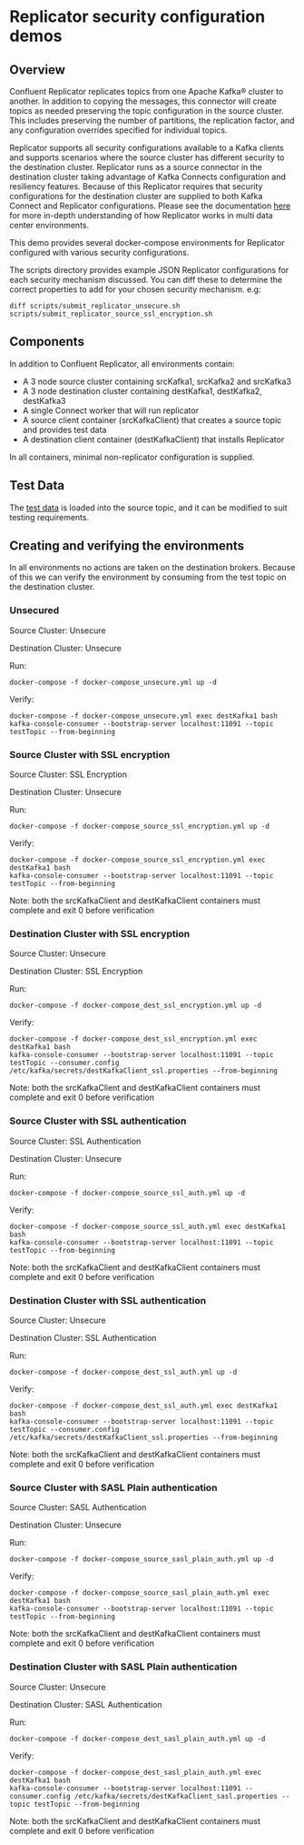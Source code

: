 # Replicator security configuration demos

## Overview

Confluent Replicator replicates topics from one Apache Kafka® cluster to another. In addition to copying the messages, this connector will create topics as needed preserving the topic configuration in the source cluster. This includes preserving the number of partitions, the replication factor, and any configuration overrides specified for individual topics.

Replicator supports all security configurations available to a Kafka clients and supports scenarios where the source cluster has different security to the destination cluster. Replicator runs as a source connector in the destination cluster taking advantage of Kafka Connects configuration and resiliency features. Because of this Replicator requires that security configurations for the destination cluster are supplied to both Kafka Connect and Replicator configurations. Please see the documentation [here](https://docs.confluent.io/current/installation/docker/installation/replicator.html) for more in-depth understanding of how Replicator works in multi data center environments.  

This demo provides several docker-compose environments for Replicator configured with various security configurations.

The scripts directory provides example JSON Replicator configurations for each security mechanism discussed. You can diff these to determine the correct properties to add for your chosen security mechanism. e.g:
 
```
diff scripts/submit_replicator_unsecure.sh scripts/submit_replicator_source_ssl_encryption.sh
```

## Components

In addition to Confluent Replicator, all environments contain:

* A 3 node source cluster containing srcKafka1, srcKafka2 and srcKafka3
* A 3 node destination cluster containing destKafka1, destKafka2, destKafka3
* A single Connect worker that will run replicator
* A source client container (srcKafkaClient) that creates a source topic and provides test data
* A destination client container (destKafkaClient) that installs Replicator

In all containers, minimal non-replicator configuration is supplied.

## Test Data

The [test data](testData/testData.txt) is loaded into the source topic, and it can be modified to suit testing requirements.

## Creating and verifying the environments

In all environments no actions are taken on the destination brokers. Because of this we can verify the environment by consuming from the test topic on the destination cluster.

### Unsecured

Source Cluster: Unsecure

Destination Cluster: Unsecure

Run:
  ```
  docker-compose -f docker-compose_unsecure.yml up -d
  ```
  
Verify:
  ```
  docker-compose -f docker-compose_unsecure.yml exec destKafka1 bash
  kafka-console-consumer --bootstrap-server localhost:11091 --topic testTopic --from-beginning
  ```

### Source Cluster with SSL encryption

Source Cluster: SSL Encryption

Destination Cluster: Unsecure

Run:
  ```
  docker-compose -f docker-compose_source_ssl_encryption.yml up -d
  ```
  
Verify:
  ```
  docker-compose -f docker-compose_source_ssl_encryption.yml exec destKafka1 bash
  kafka-console-consumer --bootstrap-server localhost:11091 --topic testTopic --from-beginning
  ```
  
  Note: both the srcKafkaClient and destKafkaClient containers must complete and exit 0 before verification  
  
### Destination Cluster with SSL encryption

Source Cluster: Unsecure

Destination Cluster: SSL Encryption

Run:
  ```
  docker-compose -f docker-compose_dest_ssl_encryption.yml up -d
  ```
  
Verify:
  ```
  docker-compose -f docker-compose_dest_ssl_encryption.yml exec destKafka1 bash
  kafka-console-consumer --bootstrap-server localhost:11091 --topic testTopic --consumer.config /etc/kafka/secrets/destKafkaClient_ssl.properties --from-beginning
  ```
  
  Note: both the srcKafkaClient and destKafkaClient containers must complete and exit 0 before verification 

### Source Cluster with SSL authentication

Source Cluster: SSL Authentication

Destination Cluster: Unsecure

Run:
  ```
  docker-compose -f docker-compose_source_ssl_auth.yml up -d
  ```
  
Verify:
  ```
  docker-compose -f docker-compose_source_ssl_auth.yml exec destKafka1 bash
  kafka-console-consumer --bootstrap-server localhost:11091 --topic testTopic --from-beginning
  ```
  
  Note: both the srcKafkaClient and destKafkaClient containers must complete and exit 0 before verification 

### Destination Cluster with SSL authentication

Source Cluster: Unsecure

Destination Cluster: SSL Authentication

Run:
  ```
  docker-compose -f docker-compose_dest_ssl_auth.yml up -d
  ```
  
Verify:
  ```
  docker-compose -f docker-compose_dest_ssl_auth.yml exec destKafka1 bash
  kafka-console-consumer --bootstrap-server localhost:11091 --topic testTopic --consumer.config /etc/kafka/secrets/destKafkaClient_ssl.properties --from-beginning
  ```
  
  Note: both the srcKafkaClient and destKafkaClient containers must complete and exit 0 before verification 

### Source Cluster with SASL Plain authentication

Source Cluster: SASL Authentication

Destination Cluster: Unsecure

Run:
  ```
  docker-compose -f docker-compose_source_sasl_plain_auth.yml up -d
  ```
  
Verify:
  ```
  docker-compose -f docker-compose_source_sasl_plain_auth.yml exec destKafka1 bash
  kafka-console-consumer --bootstrap-server localhost:11091 --topic testTopic --from-beginning
  ```
  
  Note: both the srcKafkaClient and destKafkaClient containers must complete and exit 0 before verification 

### Destination Cluster with SASL Plain authentication

Source Cluster: Unsecure

Destination Cluster: SASL Authentication

Run:
  ```
  docker-compose -f docker-compose_dest_sasl_plain_auth.yml up -d
  ```
  
Verify:
  ```
  docker-compose -f docker-compose_dest_sasl_plain_auth.yml exec destKafka1 bash
  kafka-console-consumer --bootstrap-server localhost:11091 --consumer.config /etc/kafka/secrets/destKafkaClient_sasl.properties --topic testTopic --from-beginning
  ```
  
  Note: both the srcKafkaClient and destKafkaClient containers must complete and exit 0 before verification 

